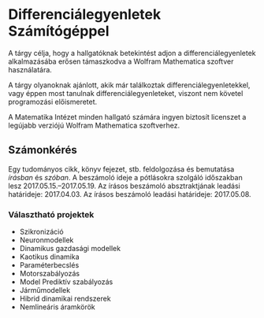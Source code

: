 # Differenciálegyenletek Számítógéppel
A tárgy célja, hogy a hallgatóknak betekintést adjon a differenciálegyenletek alkalmazásába erősen támaszkodva a Wolfram Mathematica szoftver használatára.

A tárgy olyanoknak ajánlott, akik már találkoztak differenciálegyenletekkel, vagy éppen most tanulnak differenciálegyenleteket, viszont nem követel programozási előismeretet.

A Matematika Intézet minden hallgató számára ingyen biztosít licenszet a legújabb verziójú Wolfram Mathematica szoftverhez.

## Számonkérés
Egy tudományos cikk, könyv fejezet, stb. feldolgozása és bemutatása _írásban_ és _szóban_.
A beszámoló ideje a pótlásokra szolgáló időszakban lesz 2017.05.15.&ndash;2017.05.19.
Az írásos beszámoló absztraktjának leadási határideje: 2017.04.03.
Az írásos beszámoló leadási határideje: 2017.05.08.

### Választható projektek

- Szikronizáció
- Neuronmodellek
- Dinamikus gazdasági modellek
- Kaotikus dinamika
- Paraméterbecslés
- Motorszabályozás
- Model Prediktív szabályozás
- Járműmodellek
- Hibrid dinamikai rendszerek
- Nemlineáris áramkörök
